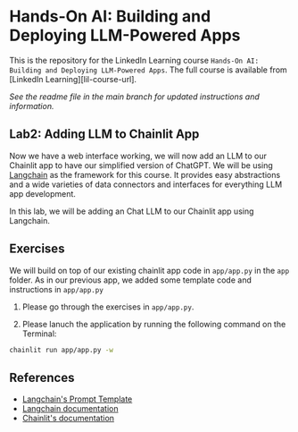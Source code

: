 # Hands-On AI: Building and Deploying LLM-Powered Apps
This is the repository for the LinkedIn Learning course `Hands-On AI: Building and Deploying LLM-Powered Apps`. The full course is available from [LinkedIn Learning][lil-course-url].

_See the readme file in the main branch for updated instructions and information._
## Lab2: Adding LLM to Chainlit App
Now we have a web interface working, we will now add an LLM to our Chainlit app to have our simplified version of ChatGPT. We will be using [Langchain](https://python.langchain.com/docs/get_started/introduction) as the framework for this course. It provides easy abstractions and a wide varieties of data connectors and interfaces for everything LLM app development.

In this lab, we will be adding an Chat LLM to our Chainlit app using Langchain.

## Exercises

We will build on top of our existing chainlit app code in `app/app.py` in the `app` folder. As in our previous app, we added some template code and instructions in `app/app.py`

1. Please go through the exercises in `app/app.py`. 

2. Please lanuch the application by running the following command on the Terminal:

```bash
chainlit run app/app.py -w
```


## References

- [Langchain's Prompt Template](https://python.langchain.com/docs/modules/model_io/prompts/prompt_templates/#chatprompttemplate)
- [Langchain documentation](https://python.langchain.com/docs/modules/chains/foundational/llm_chain#legacy-llmchain)
- [Chainlit's documentation](https://docs.chainlit.io/get-started/pure-python)
